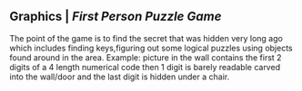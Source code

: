 ## Graphics | *First Person Puzzle Game*
The point of the game is to find the secret that was hidden very long ago which includes finding keys,figuring out some logical puzzles using objects found around in the area.
Example: picture in the wall contains the first 2 digits of a 4 length numerical code then 1 digit is barely readable carved into the wall/door and the last digit is hidden under a chair.